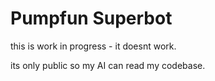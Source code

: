# Pumpfun Superbot

this is work in progress - it doesnt work.

its only public so my AI can read my codebase.

